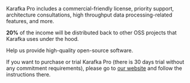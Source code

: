 Karafka Pro includes a commercial-friendly license, priority support, architecture consultations, high throughput data processing-related features, and more.

**20%** of the income will be distributed back to other OSS projects that Karafka uses under the hood.

Help us provide high-quality open-source software.

If you want to purchase or trial Karafka Pro (there is 30 days trial without any commitment requirements), please go to [our website](https://karafka.io/#become-pro) and follow the instructions there.
